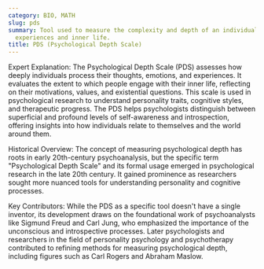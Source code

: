 ```yaml
---
category: BIO, MATH
slug: pds
summary: Tool used to measure the complexity and depth of an individual's psychological
  experiences and inner life.
title: PDS (Psychological Depth Scale)
---
```


Expert Explanation: The Psychological Depth Scale (PDS) assesses how deeply individuals process their thoughts, emotions, and experiences. It evaluates the extent to which people engage with their inner life, reflecting on their motivations, values, and existential questions. This scale is used in psychological research to understand personality traits, cognitive styles, and therapeutic progress. The PDS helps psychologists distinguish between superficial and profound levels of self-awareness and introspection, offering insights into how individuals relate to themselves and the world around them.

Historical Overview: The concept of measuring psychological depth has roots in early 20th-century psychoanalysis, but the specific term "Psychological Depth Scale" and its formal usage emerged in psychological research in the late 20th century. It gained prominence as researchers sought more nuanced tools for understanding personality and cognitive processes.

Key Contributors: While the PDS as a specific tool doesn't have a single inventor, its development draws on the foundational work of psychoanalysts like Sigmund Freud and Carl Jung, who emphasized the importance of the unconscious and introspective processes. Later psychologists and researchers in the field of personality psychology and psychotherapy contributed to refining methods for measuring psychological depth, including figures such as Carl Rogers and Abraham Maslow.